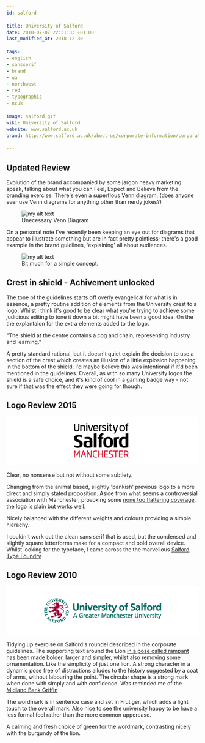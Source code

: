 ```yaml
---
id: salford

title: University of Salford
date: 2010-07-07 22:31:33 +01:00
last_modified_at: 2018-12-30

tags:
- english
- sansserif
- brand
- ua
- northwest
- red
- typographic
- ncuk

image: salford.gif
wiki: University_of_Salford
website: www.salford.ac.uk
brand: http://www.salford.ac.uk/about-us/corporate-information/corporate-identity/toolkit

---
```


## Updated Review

Evolution of the brand accompanied by some jargon heavy marketing speak, talking about what you can Feel, Expect and Believe from the branding exercise. There's even a superflous Venn diagram. (does anyone ever use Venn diagrams for anything other than nerdy jokes?)

<figure>
  <img src="{{site.url}}/images/logospotter/salford-venn-diagram.jpg" alt="my alt text"/>
  <figcaption>Unecessary Venn Diagram</figcaption>
</figure>

On a personal note I've recently been keeping an eye out for diagrams that appear to illustrate something but are in fact pretty pointless; there's a good example in the brand guidlines, 'explaining' all about audiences.

<figure>
  <img src="{{site.url}}/images/logospotter/salford-audiences.jpg" alt="my alt text"/>
  <figcaption>Bit much for a simple concept.</figcaption>
</figure>

## Crest in shield - Achivement unlocked

The tone of the guidelines starts off overly evangelical for what is in essence, a pretty routine addition of elements from the University crest to a logo. Whilst I think it's good to be clear what you're trying to achieve some judicious editing to tone it down a bit might have been a good idea. On the the explantaion for the extra elements added to the logo.

"The shield at the centre contains a cog and chain, representing industry and learning."

A pretty standard rational, but it doesn't quiet explain the decision to use a section of the crest which creates an illusion of a little explosion happening in the bottom of the shield. I'd maybe believe this was intentional if it'd been mentioned in the guidelines. Overall, as with so many University logos the shield is a safe choice, and it's kind of cool in a gaming badge way - not sure if that was the effect they were going for though.

## Logo Review 2015

![Old new Logo](/images/logospotter/salford-plain.gif)

Clear, no nonsense but not without some subtlety.

Changing from the animal based, slightly 'bankish' previous logo to a more direct and simply stated proposition. Aside from what seems a controversial association with Manchester, provoking some [none too flattering coverage](http://www.salfordstar.com/article.asp?id=1033), the logo is plain but works well.

Nicely balanced with the different weights and colours providing a simple hierachy.

I couldn't work out the clean sans serif that is used, but the condensed and slightly square letterforms make for a compact and bold overall device. Whilst looking for the typeface, I came across the the marvellous [Salford Type Foundry](http://salfordtypefoundry.co.uk/)

## Logo Review 2010

![Old Logo](/images/logospotter/salford-old.gif)

Tidying up exercise on Salford's roundel described in the corporate guidelines. The supporting text around the Lion [in a pose called rampant](http://en.wikipedia.org/wiki/Attitude_(heraldry)) has been made bolder, larger and simpler, whilst also removing some ornamentation. Like the simplicity of just one lion. A strong character in a dynamic pose free of distractions alludes to the history suggested by a coat of arms, without labouring the point. The circular shape is a strong mark when done with simply and with confidence. Was reminded me of the [Midland Bank Griffin](http://www.logorip.com/)

The wordmark is in sentence case and set in Frutiger, which adds a light touch to the overall mark. Also nice to see the university happy to be have a less formal feel rather than the more common uppercase.

A calming and fresh choice of green for the wordmark, contrasting nicely with the burgundy of the lion.
